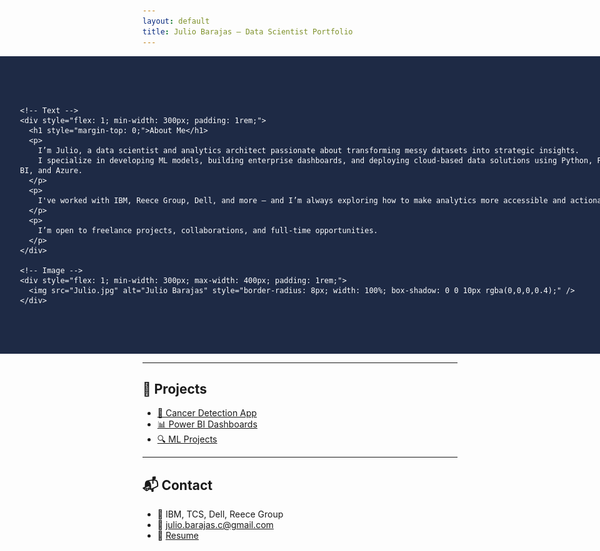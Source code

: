 ```yaml
---
layout: default
title: Julio Barajas – Data Scientist Portfolio
---
```


<!-- 🧑‍💼 FULL-SCREEN About Me Section – Forces Full Width -->
<section style="width: 100vw; margin-left: calc(-50vw + 50%); background-color: #1e2a45; color: white; padding: 4rem 2rem;">
  <div style="max-width: 1200px; margin: auto; display: flex; flex-wrap: wrap; align-items: center; justify-content: space-between;">
    
    <!-- Text -->
    <div style="flex: 1; min-width: 300px; padding: 1rem;">
      <h1 style="margin-top: 0;">About Me</h1>
      <p>
        I’m Julio, a data scientist and analytics architect passionate about transforming messy datasets into strategic insights.
        I specialize in developing ML models, building enterprise dashboards, and deploying cloud-based data solutions using Python, Power BI, and Azure.
      </p>
      <p>
        I've worked with IBM, Reece Group, Dell, and more — and I’m always exploring how to make analytics more accessible and actionable.
      </p>
      <p>
        I’m open to freelance projects, collaborations, and full-time opportunities.
      </p>
    </div>

    <!-- Image -->
    <div style="flex: 1; min-width: 300px; max-width: 400px; padding: 1rem;">
      <img src="Julio.jpg" alt="Julio Barajas" style="border-radius: 8px; width: 100%; box-shadow: 0 0 10px rgba(0,0,0,0.4);" />
    </div>

  </div>
</section>

---

## 📂 Projects

- [🧠 Cancer Detection App](https://julio-barajas.github.io/cancer-prediction-frontend/)
- [📊 Power BI Dashboards](viz-projects.md)
- [🔍 ML Projects](ml-projects.md)

---

## 📬 Contact

- 💼 IBM, TCS, Dell, Reece Group  
- 📧 julio.barajas.c@gmail.com  
- 📄 [Resume](resume.pdf)
